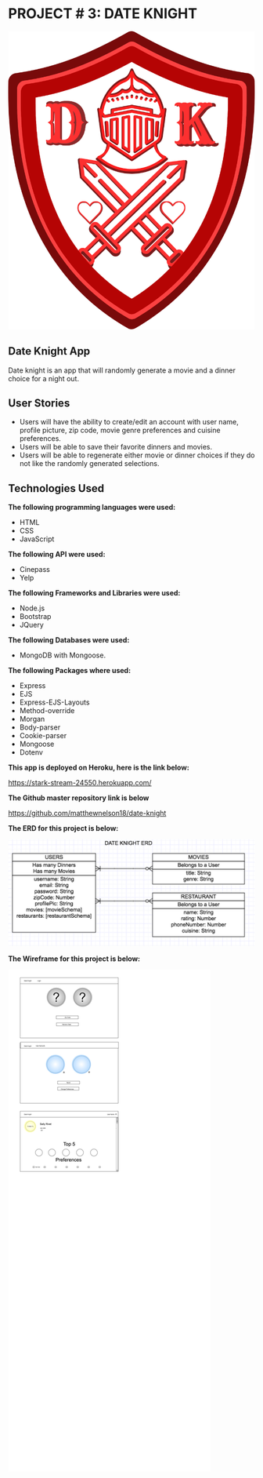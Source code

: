 # PROJECT # 3: DATE KNIGHT
![](public/images/logo.png)

## Date Knight App

Date knight is an app that will randomly generate a movie and a dinner choice for a night out.

## User Stories

* Users will have the ability to create/edit an account with user name, profile picture, zip code, movie genre preferences and cuisine preferences.
* Users will be able to save their favorite dinners and movies.
* Users will be able to regenerate either movie or dinner choices if they do not like the randomly generated selections.

## Technologies Used
**The following programming languages were used:**

* HTML
* CSS
* JavaScript

**The following API were used:**

* Cinepass
* Yelp

**The following Frameworks and Libraries were used:**

* Node.js
* Bootstrap
* JQuery

**The following Databases were used:**

* MongoDB with Mongoose.

**The following Packages where used:**

* Express
* EJS
* Express-EJS-Layouts
* Method-override
* Morgan
* Body-parser
* Cookie-parser
* Mongoose
* Dotenv

**This app is deployed on Heroku, here is the link below:**

https://stark-stream-24550.herokuapp.com/

**The Github master repository link is below**

https://github.com/matthewnelson18/date-knight


**The ERD for this project is below:**



![](public/images/erd3.jpg)

**The Wireframe for this project is below:**

![](public/images/date-knight-wires_3.jpg)